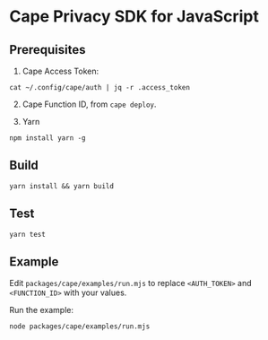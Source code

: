# Cape Privacy SDK for JavaScript

## Prerequisites

1. Cape Access Token:

```
cat ~/.config/cape/auth | jq -r .access_token
```

2. Cape Function ID, from `cape deploy`.

3. Yarn

```
npm install yarn -g
```

## Build

```
yarn install && yarn build
```

## Test

```
yarn test
```

## Example

Edit `packages/cape/examples/run.mjs` to replace `<AUTH_TOKEN>` and `<FUNCTION_ID>` with your values.

Run the example:

```
node packages/cape/examples/run.mjs
```
